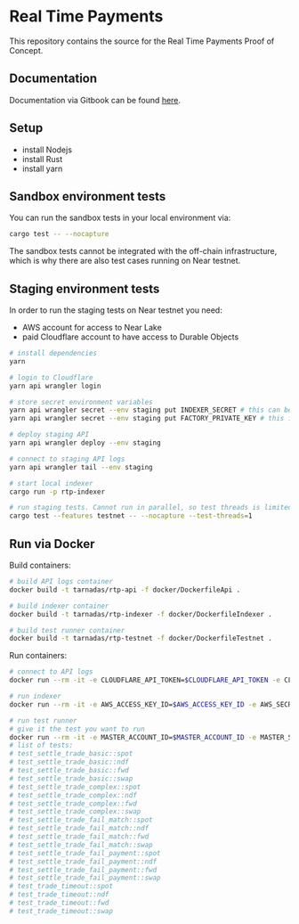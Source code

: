 # Real Time Payments

This repository contains the source for the Real Time Payments Proof of Concept.

## Documentation

Documentation via Gitbook can be found [here](https://mario-3.gitbook.io/rtp).

## Setup

- install Nodejs
- install Rust
- install yarn

## Sandbox environment tests

You can run the sandbox tests in your local environment via:

```sh
cargo test -- --nocapture
```

The sandbox tests cannot be integrated with the off-chain infrastructure,
which is why there are also test cases running on Near testnet.

## Staging environment tests

In order to run the staging tests on Near testnet you need:

- AWS account for access to Near Lake
- paid Cloudflare account to have access to Durable Objects

```sh
# install dependencies
yarn

# login to Cloudflare
yarn api wrangler login

# store secret environment variables
yarn api wrangler secret --env staging put INDEXER_SECRET # this can be any crypto secure string and is used for API authorization
yarn api wrangler secret --env staging put FACTORY_PRIVATE_KEY # this is the private key generated for the factory account. If no account has been created so far the tests need to run once. Then you can copy the private key from "./.near/<factory_account_id>" file

# deploy staging API
yarn api wrangler deploy --env staging

# connect to staging API logs
yarn api wrangler tail --env staging

# start local indexer
cargo run -p rtp-indexer

# run staging tests. Cannot run in parallel, so test threads is limited to 1
cargo test --features testnet -- --nocapture --test-threads=1
```

## Run via Docker

Build containers:

```sh
# build API logs container
docker build -t tarnadas/rtp-api -f docker/DockerfileApi .

# build indexer container
docker build -t tarnadas/rtp-indexer -f docker/DockerfileIndexer .

# build test runner container
docker build -t tarnadas/rtp-testnet -f docker/DockerfileTestnet .
```

Run containers:

```sh
# connect to API logs
docker run --rm -it -e CLOUDFLARE_API_TOKEN=$CLOUDFLARE_API_TOKEN -e CLOUDFLARE_ACCOUNT_ID=$CLOUDFLARE_ACCOUNT_ID -e CI=1 --name rtp-api tarnadas/rtp-api

# run indexer
docker run --rm -it -e AWS_ACCESS_KEY_ID=$AWS_ACCESS_KEY_ID -e AWS_SECRET_ACCESS_KEY=$AWS_SECRET_ACCESS_KEY -e INDEXER_RPC_URL=$INDEXER_RPC_URL -e INDEXER_SECRET=$INDEXER_SECRET -e INDEXER_API_URL=$INDEXER_API_URL -e MASTER_ACCOUNT_ID=$MASTER_ACCOUNT_ID -e FACTORY_SUB_ACCOUNT=$FACTORY_ACCOUNT_ID --name rtp-indexer tarnadas/rtp-indexer

# run test runner
# give it the test you want to run
docker run --rm -it -e MASTER_ACCOUNT_ID=$MASTER_ACCOUNT_ID -e MASTER_SECRET_KEY=$MASTER_SECRET_KEY -e FACTORY_SUB_ACCOUNT=$FACTORY_SUB_ACCOUNT -e FACTORY_SECRET_KEY=$FACTORY_SECRET_KEY --name rtp-testnet tarnadas/rtp-testnet [TEST_NAME]
# list of tests:
# test_settle_trade_basic::spot
# test_settle_trade_basic::ndf
# test_settle_trade_basic::fwd
# test_settle_trade_basic::swap
# test_settle_trade_complex::spot
# test_settle_trade_complex::ndf
# test_settle_trade_complex::fwd
# test_settle_trade_complex::swap
# test_settle_trade_fail_match::spot
# test_settle_trade_fail_match::ndf
# test_settle_trade_fail_match::fwd
# test_settle_trade_fail_match::swap
# test_settle_trade_fail_payment::spot
# test_settle_trade_fail_payment::ndf
# test_settle_trade_fail_payment::fwd
# test_settle_trade_fail_payment::swap
# test_trade_timeout::spot
# test_trade_timeout::ndf
# test_trade_timeout::fwd
# test_trade_timeout::swap
```
